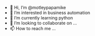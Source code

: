- 👋 Hi, I’m @motleypapamike
- 👀 I’m interested in business automation
- 🌱 I’m currently learning python
- 💞️ I’m looking to collaborate on ...
- 📫 How to reach me ...

<!---
motleypapamike/motleypapamike is a ✨ special ✨ repository because its `README.md` (this file) appears on your GitHub profile.
You can click the Preview link to take a look at your changes.
--->
